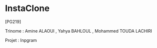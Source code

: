 # InstaClone
[PG219] 

Trinome : Amine ALAOUI , Yahya BAHLOUL , Mohammed TOUDA LACHIRI

Projet : Inpgram

